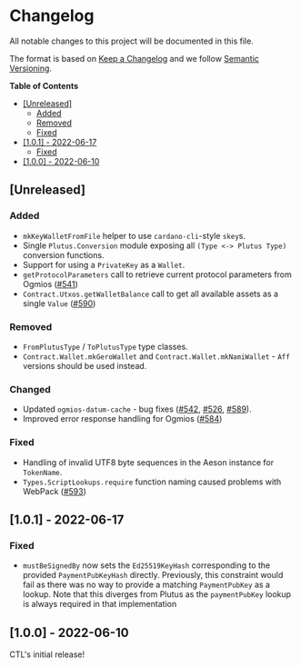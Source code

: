 # Changelog

All notable changes to this project will be documented in this file.

The format is based on [Keep a Changelog](https://keepachangelog.com/en/1.0.0/) and we follow [Semantic Versioning](https://semver.org/spec/v2.0.0.html).

**Table of Contents**

- [[Unreleased]](#unreleased)
  - [Added](#added)
  - [Removed](#removed)
  - [Fixed](#fixed)
- [[1.0.1] - 2022-06-17](#101---2022-06-17)
  - [Fixed](#fixed-1)
- [[1.0.0] - 2022-06-10](#100---2022-06-10)

## [Unreleased]

### Added

- `mkKeyWalletFromFile` helper to use `cardano-cli`-style `skey`s.
- Single `Plutus.Conversion` module exposing all `(Type <-> Plutus Type)` conversion functions.
- Support for using a `PrivateKey` as a `Wallet`.
- `getProtocolParameters` call to retrieve current protocol parameters from Ogmios ([#541](https://github.com/Plutonomicon/cardano-transaction-lib/issues/541))
- `Contract.Utxos.getWalletBalance` call to get all available assets as a single `Value` ([#590](https://github.com/Plutonomicon/cardano-transaction-lib/issues/590))

### Removed

- `FromPlutusType` / `ToPlutusType` type classes.
- `Contract.Wallet.mkGeroWallet` and `Contract.Wallet.mkNamiWallet` - `Aff` versions should be used instead.

### Changed

- Updated `ogmios-datum-cache` - bug fixes ([#542](https://github.com/Plutonomicon/cardano-transaction-lib/pull/542), [#526](https://github.com/Plutonomicon/cardano-transaction-lib/pull/526), [#589](https://github.com/Plutonomicon/cardano-transaction-lib/pull/589)).
- Improved error response handling for Ogmios ([#584](https://github.com/Plutonomicon/cardano-transaction-lib/pull/584))

### Fixed

- Handling of invalid UTF8 byte sequences in the Aeson instance for `TokenName`.
- `Types.ScriptLookups.require` function naming caused problems with WebPack ([#593](https://github.com/Plutonomicon/cardano-transaction-lib/pull/593))

## [1.0.1] - 2022-06-17

### Fixed

- `mustBeSignedBy` now sets the `Ed25519KeyHash` corresponding to the provided `PaymentPubKeyHash` directly. Previously, this constraint would fail as there was no way to provide a matching `PaymentPubKey` as a lookup. Note that this diverges from Plutus as the `paymentPubKey` lookup is always required in that implementation

## [1.0.0] - 2022-06-10

CTL's initial release!
